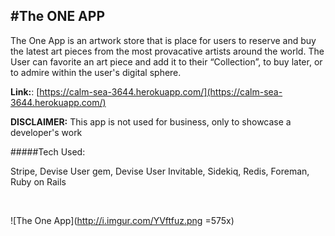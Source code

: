 #The ONE APP
---------------


The One App is an artwork store that is place for users to reserve and buy the latest art pieces from the most provacative artists around the world.  The User can favorite an art piece and add it to their “Collection”, to buy later, or to admire within the user's digital sphere. 

**Link:**: [https://calm-sea-3644.herokuapp.com/](https://calm-sea-3644.herokuapp.com/)


**DISCLAIMER:** This app is not used for business, only to showcase a developer's work

#####Tech Used:

Stripe, Devise User gem, Devise User Invitable, Sidekiq, Redis, Foreman, Ruby on Rails

<br>


![The One App](http://i.imgur.com/YVftfuz.png =575x)